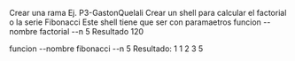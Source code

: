 Crear una rama Ej. P3-GastonQuelali
Crear un shell para calcular el factorial o la serie Fibonacci
Este shell tiene que ser con paramaetros
funcion --nombre factorial --n 5
Resultado 120

funcion --nombre fibonacci --n 5
Resultado: 1 1 2 3 5
